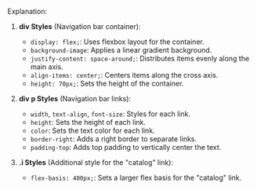 

Explanation:

1. **div Styles** (Navigation bar container):
   - `display: flex;`: Uses flexbox layout for the container.
   - `background-image`: Applies a linear gradient background.
   - `justify-content: space-around;`: Distributes items evenly along the main axis.
   - `align-items: center;`: Centers items along the cross axis.
   - `height: 70px;`: Sets the height of the container.

2. **div p Styles** (Navigation bar links):
   - `width`, `text-align`, `font-size`: Styles for each link.
   - `height`: Sets the height of each link.
   - `color`: Sets the text color for each link.
   - `border-right`: Adds a right border to separate links.
   - `padding-top`: Adds top padding to vertically center the text.

3. **.i Styles** (Additional style for the "catalog" link):
   - `flex-basis: 400px;`: Sets a larger flex basis for the "catalog" link.
